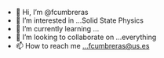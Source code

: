 - 👋 Hi, I’m @fcumbreras
- 👀 I’m interested in ...Solid State Physics
- 🌱 I’m currently learning ...
- 💞️ I’m looking to collaborate on ...everything
- 📫 How to reach me ...fcumbreras@us.es

<!---
fcumbreras/fcumbreras is a ✨ special ✨ repository because its `README.md` (this file) appears on your GitHub profile.
You can click the Preview link to take a look at your changes.
--->
